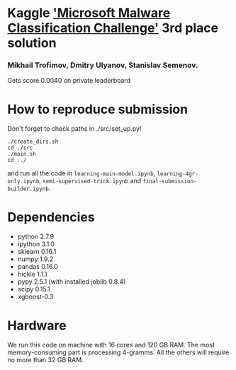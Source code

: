 Kaggle ['Microsoft Malware Classification Challenge'](https://www.kaggle.com/c/malware-classification) 3rd place solution
=======
### Mikhail Trofimov, Dmitry Ulyanov, Stanislav Semenov.

Gets score 0.0040 on private leaderboard

How to reproduce submission
=======
Don't forget to check paths in ./src/set_up.py!
```
./create_dirs.sh
cd ./src
./main.sh
cd ../
```
and run all the code in 
`learning-main-model.ipynb`,
`learning-4gr-only.ipynb`,
`semi-supervised-trick.ipynb` and 
`final-submission-builder.ipynb`.

Dependencies
=======
* python 2.7.9
* ipython 3.1.0
* sklearn 0.16.1
* numpy 1.9.2
* pandas 0.16.0
* hickle 1.1.1
* pypy 2.5.1 (with installed joblib 0.8.4)
* scipy 0.15.1
* xgboost-0.3 

Hardware
=======
We run this code on machine with 16 cores and 120 GB RAM.
The most memory-consuming part is processing 4-gramms. All the others will require no more than 32 GB RAM.
